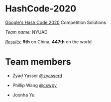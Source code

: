 # HashCode-2020
[Google's Hash Code 2020](https://codingcompetitions.withgoogle.com/hashcode/) Competition Solutions

*Team name:* NYUAD

[*Results:*](https://codingcompetitions.withgoogle.com/hashcode/archive/2020) **9th** on China, **447th** on the world

# Team members
- Zyad Yasser [@zyasserd](https://github.com/zyasserd)

- Phillip Wang [@cswpy](https://github.com/cswpy)

- Joonha Yu
